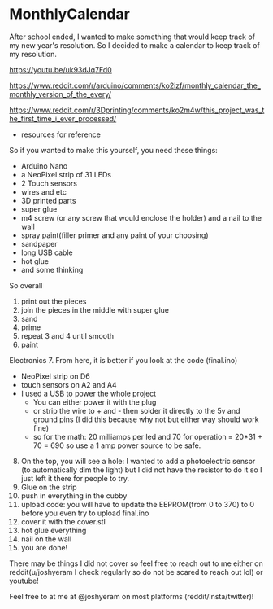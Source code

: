 # MonthlyCalendar

After school ended, I wanted to make something that would keep track of my new year's resolution. So I decided to make a calendar to keep track of my resolution.

https://youtu.be/uk93dJq7Fd0

https://www.reddit.com/r/arduino/comments/ko2izf/monthly_calendar_the_monthly_version_of_the_every/

https://www.reddit.com/r/3Dprinting/comments/ko2m4w/this_project_was_the_first_time_i_ever_processed/
- resources for reference

So if you wanted to make this yourself, you need these things:
- Arduino Nano
- a NeoPixel strip of 31 LEDs
- 2 Touch sensors
- wires and etc
- 3D printed parts
- super glue
- m4 screw (or any screw that would enclose the holder) and a nail to the wall
- spray paint(filler primer and any paint of your choosing)
- sandpaper
- long USB cable
- hot glue
- and some thinking

So overall
1. print out the pieces
2. join the pieces in the middle with super glue 
3. sand
4. prime
5. repeat 3 and 4 until smooth
6. paint

Electronics
7. From here, it is better if you look at the code (final.ino)
- NeoPixel strip on D6
- touch sensors on A2 and A4
- I used a USB to power the whole project
    - You can either power it with the plug
    - or strip the wire to + and - then solder it directly to the 5v and ground pins (I did this because why not but either way should work fine)
    - so for the math: 20 milliamps per led and 70 for operation = 20*31 + 70 = 690 so use a 1 amp power source to be safe.
8. On the top, you will see a hole: I wanted to add a photoelectric sensor (to automatically dim the light) but I did not have the resistor to do it so I just left it there for people to try.
9. Glue on the strip
10. push in everything in the cubby
11. upload code: you will have to update the EEPROM(from 0 to 370) to 0 before you even try to upload final.ino
12. cover it with the cover.stl
13. hot glue everything
14. nail on the wall
15. you are done!

There may be things I did not cover so feel free to reach out to me either on reddit(u/joshyeram I check regularly so do not be scared to reach out lol) or youtube!

Feel free to at me at @joshyeram on most platforms (reddit/insta/twitter)! 
